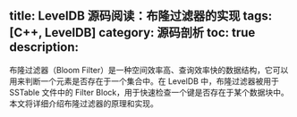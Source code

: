 title: LevelDB 源码阅读：布隆过滤器的实现
tags: [C++, LevelDB]
category: 源码剖析
toc: true
description: 
---

布隆过滤器（Bloom Filter）是一种空间效率高、查询效率快的数据结构，它可以用来判断一个元素是否存在于一个集合中。在 LevelDB 中，布隆过滤器被用于 SSTable 文件中的 Filter Block，用于快速检查一个键是否存在于某个数据块中。本文将详细介绍布隆过滤器的原理和实现。